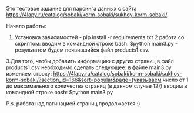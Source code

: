 Это тестовое задание для парсинга данных с сайта https://4lapy.ru/catalog/sobaki/korm-sobaki/sukhoy-korm-sobaki/.


Начало работы: 

1. Установка зависимостей - pip install -r requirements.txt
2 работа со скриптом: вводим в командной строке bash: $python main3.py - результатом будем появившийся файл products1.csv.


3.Для того, чтобы добавить информацию с других страниц в файл products1.csv необходимо сделать следующее:
в файле main3.py изменяем строку:
https://4lapy.ru/catalog/sobaki/korm-sobaki/sukhoy-korm-sobaki/?section_id=166&sort=popular&page={указываем число от 1 до максимального количества страниц (в данном случае 12)}
вводим в командной строке bash: $python main3.py


P.s. работа над пагинацией страниц продолжается :)